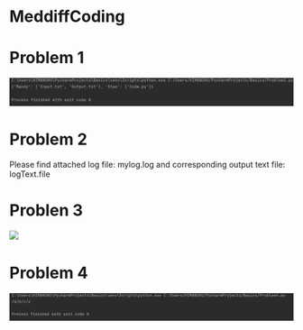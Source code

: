 # MeddiffCoding

# Problem 1
![](Problem1.PNG)

# Problem 2
Please find attached log file: mylog.log and corresponding output text file: logText.file

# Problen 3
![](Problem.PNG)

# Problem 4
![](Problem4.PNG)
